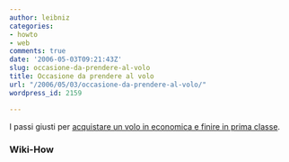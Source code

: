 ```yaml
---
author: leibniz
categories:
- howto
- web
comments: true
date: '2006-05-03T09:21:43Z'
slug: occasione-da-prendere-al-volo
title: Occasione da prendere al volo
url: "/2006/05/03/occasione-da-prendere-al-volo/"
wordpress_id: 2159

---
```

I passi giusti per [acquistare un volo in economica e finire in prima classe](http://www.wikihow.com/Get-an-Upgrade-to-First-Class).


### Wiki-How
